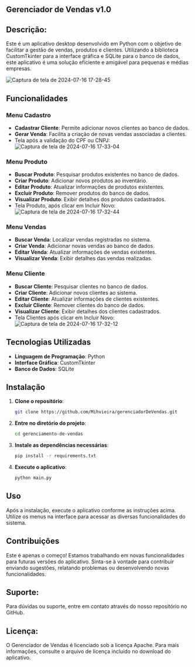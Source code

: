 ## Gerenciador de Vendas v1.0

## Descrição:

Este é um aplicativo desktop desenvolvido em Python com o objetivo de facilitar a gestão de vendas, produtos e clientes. Utilizando a biblioteca CustomTkinter para a interface gráfica e SQLite para o banco de dados, este aplicativo é uma solução eficiente e amigável para pequenas e médias empresas.

![Captura de tela de 2024-07-16 17-28-45](https://github.com/user-attachments/assets/c3611828-b4d3-42f6-9def-d8fc30486530)

## Funcionalidades

### Menu Cadastro
- **Cadastrar Cliente**: Permite adicionar novos clientes ao banco de dados.
- **Gerar Venda**: Facilita a criação de novas vendas associadas a clientes.
- Tela após a validação do CPF ou CNPJ:
![Captura de tela de 2024-07-16 17-33-04](https://github.com/user-attachments/assets/99273faa-f839-4391-aa9f-b57b8af9bdff)

### Menu Produto
- **Buscar Produto**: Pesquisar produtos existentes no banco de dados.
- **Criar Produto**: Adicionar novos produtos ao inventário.
- **Editar Produto**: Atualizar informações de produtos existentes.
- **Excluir Produto**: Remover produtos do banco de dados.
- **Visualizar Produto**: Exibir detalhes dos produtos cadastrados.
- Tela Produto, após clicar em Incluir Novo:
![Captura de tela de 2024-07-16 17-32-44](https://github.com/user-attachments/assets/3f4bb2a4-b0fd-419a-9351-922ad5d81468)

### Menu Vendas
- **Buscar Venda**: Localizar vendas registradas no sistema.
- **Criar Venda**: Adicionar novas vendas ao banco de dados.
- **Editar Venda**: Atualizar informações de vendas existentes.
- **Visualizar Venda**: Exibir detalhes das vendas realizadas.

### Menu Cliente
- **Buscar Cliente**: Pesquisar clientes no banco de dados.
- **Criar Cliente**: Adicionar novos clientes ao sistema.
- **Editar Cliente**: Atualizar informações de clientes existentes.
- **Excluir Cliente**: Remover clientes do banco de dados.
- **Visualizar Cliente**: Exibir detalhes dos clientes cadastrados.
- Tela Clientes após clicar em Incluir Novo:
![Captura de tela de 2024-07-16 17-32-12](https://github.com/user-attachments/assets/8c8bb3e8-b77f-4ab1-85fe-3a69e3ee9240)

## Tecnologias Utilizadas
- **Linguagem de Programação**: Python
- **Interface Gráfica**: CustomTkinter
- **Banco de Dados**: SQLite

## Instalação

1. **Clone o repositório**:
    ```sh
    git clone https://github.com/Mihvieira/gerenciadorDeVendas.git
    ```

2. **Entre no diretório do projeto**:
    ```sh
    cd gerenciamento-de-vendas
    ```

3. **Instale as dependências necessárias**:
    ```sh
    pip install -r requirements.txt
    ```

4. **Execute o aplicativo**:
    ```sh
    python main.py
    ```
## Uso

Após a instalação, execute o aplicativo conforme as instruções acima. Utilize os menus na interface para acessar as diversas funcionalidades do sistema.

## Contribuições

Este é apenas o começo! Estamos trabalhando em novas funcionalidades para futuras versões do aplicativo. Sinta-se à vontade para contribuir enviando sugestões, relatando problemas ou desenvolvendo novas funcionalidades.

## Suporte:

Para dúvidas ou suporte, entre em contato através do nosso repositório no GitHub.

## Licença:

O Gerenciador de Vendas é licenciado sob a licença Apache. Para mais informações, consulte o arquivo de licença incluído no download do aplicativo.
